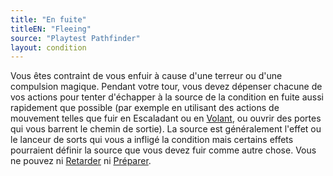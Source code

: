 ```yaml
---
title: "En fuite"
titleEN: "Fleeing"
source: "Playtest Pathfinder"
layout: condition
---
```


Vous êtes contraint de vous enfuir à cause d'une terreur ou d'une compulsion magique. Pendant votre tour, vous devez dépenser chacune de vos actions pour tenter d'échapper à la source de la condition en fuite aussi rapidement que possible (par exemple en utilisant des actions de mouvement telles que fuir en Escaladant ou en [Volant](/ch9-jouer-à-pathfinder/actions-de-base.html#voler), ou ouvrir des portes qui vous barrent le chemin de sortie). La source est généralement l'effet ou le lanceur de sorts qui vous a infligé la condition mais certains effets pourraient définir la source que vous devez fuir comme autre chose. Vous ne pouvez ni [Retarder](/ch9-jouer-à-pathfinder/actions-de-base.html#retarder) ni [Préparer](/ch9-jouer-à-pathfinder/actions-de-base.html#préparer).